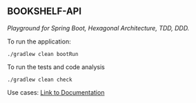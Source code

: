 ## BOOKSHELF-API

*Playground for Spring Boot, Hexagonal Architecture, TDD, DDD.*

To run the application:

```
./gradlew clean bootRun
```

To run the tests and code analysis

```
./gradlew clean check
```

Use cases: [Link to Documentation](documentation)
